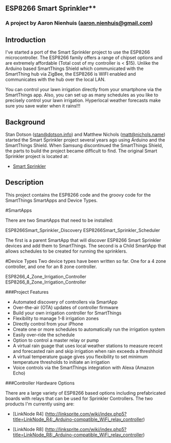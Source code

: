 ## ESP8266 Smart Sprinkler**

### **A project by Aaron Nienhuis (aaron.nienhuis@gmail.com)**

## Introduction

I've started a port of the Smart Sprinkler project to use the ESP8266 microcontroller.  The ESP8266 family offers a range of chipset options and are extremely affordable (Total cost of my controller is < $15).  Unlike the Arduino based SmartThings Shield which communicated with the SmartThing hub via ZigBee, the ESP8266 is WIFI enabled and communicates with the hub over the local LAN.

You can control your lawn irrigation directly from your smartphone via the SmartThings app.  Also, you can set up as many schedules as you like to precisely control your lawn irrigation.  Hyperlocal weather forecasts make sure you save water when it rains!!!


## Background

Stan Dotson (stan@dotson.info) and Matthew Nichols (matt@nichols.name) started the Smart Sprinkler project several years ago using Arduino and the SmartThings Shield.  When Samsung discontinued the SmartThings Shield, the parts to build the project became difficult to find.  The original Smart Sprinkler project is located at:
* [Smart Sprinkler](https://github.com/d8adrvn/smart_sprinkler)


## Description

This project contains the ESP8266 code and the groovy code for the SmartThings SmartApps and Device Types.  

#SmartApps

There are two SmartApps that need to be installed:

ESP8266Smart_Sprinkler_Discovery
ESP8266Smart_Sprinkler_Scheduler

The first is a parent SmartApp that will discover ESP8266 Smart Sprinkler devices and add them to SmartThings.  The second is a Child SmartApp that allows schedules to be created for running the sprinklers.

#Device Types
Two device types have been written so far.  One for a 4 zone controller, and one for an 8 zone controller.

ESP8266_4_Zone_Irrigation_Controller
ESP8266_8_Zone_Irrigation_Controller



###Project Features
* Automated discovery of controllers via SmartApp
* Over-the-air (OTA) updates of controller firmware
* Build your own irrigation controller for SmartThings
* Flexibility to manage 1-8 irrigation zones
* Directly control from your iPhone
* Create one or more schedules to automatically run the irrigation system
* Easily over-ride the schedule
* Option to control a master relay or pump
* A virtual rain guage that uses local weather stations to measure recent and forecasted rain and skip irrigation when rain exceeds a threshhold
* A virtual temperature guage gives you flexibility to set minimum temperature thresholds to initiate an irrigation
* Voice controls via the SmartThings integration with Alexa (Amazon Echo)


###Controller Hardware Options
	
There are a large variety of ESP8266 based options including prefabricated boards with relays that can be used for Sprinkler Controllers.  The two products I'm currently using are:

* [LinkNode R4] (http://linksprite.com/wiki/index.php5?title=LinkNode_R4:_Arduino-compatible_WiFi_relay_controller)

* [LinkNode R8] (http://linksprite.com/wiki/index.php5?title=LinkNode_R8:_Arduino-compatible_WiFi_relay_controller)


